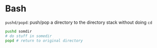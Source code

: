 # Bash
`pushd/popd`: push/pop a directory to the directory stack without doing `cd`
```bash
pushd somdir
# do stuff in somedir
popd # return to original directory
```
